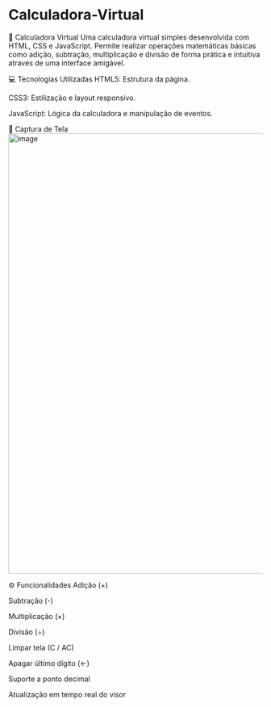 # Calculadora-Virtual
🧮 Calculadora Virtual
Uma calculadora virtual simples desenvolvida com HTML, CSS e JavaScript. Permite realizar operações matemáticas básicas como adição, subtração, multiplicação e divisão de forma prática e intuitiva através de uma interface amigável.

💻 Tecnologias Utilizadas
HTML5: Estrutura da página.

CSS3: Estilização e layout responsivo.

JavaScript: Lógica da calculadora e manipulação de eventos.

📸 Captura de Tela
<img width="1600" height="873" alt="image" src="https://github.com/user-attachments/assets/232c535a-3029-41d0-a7a6-32f080a723cb" />

⚙️ Funcionalidades
Adição (+)

Subtração (-)

Multiplicação (×)

Divisão (÷)

Limpar tela (C / AC)

Apagar último dígito (←)

Suporte a ponto decimal

Atualização em tempo real do visor
